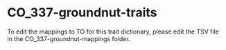 # CO_337-groundnut-traits
To edit the mappings to TO for this trait dictionary, please edit the TSV file in the CO_337-groundnut-mappings folder. 
